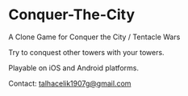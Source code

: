 # Conquer-The-City
 A Clone Game for Conquer the City / Tentacle Wars
 
 Try to conquest other towers with your towers.
 
 Playable on iOS and Android platforms.
 
 
 Contact: talhacelik1907g@gmail.com

